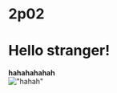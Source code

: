 # 2p02
# Hello stranger! 
        
**hahahahahah**        
!["hahah"](https://d17fnq9dkz9hgj.cloudfront.net/uploads/2012/11/78489432-reading-cats-body-language-632x475.jpg)
